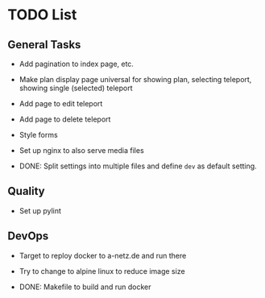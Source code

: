 # TODO List

## General Tasks

-   Add pagination to index page, etc.

-   Make plan display page universal for showing plan, selecting teleport,
    showing single (selected) teleport

-   Add page to edit teleport

-   Add page to delete teleport

-   Style forms

-   Set up nginx to also serve media files

-   DONE: Split settings into multiple files and define `dev` as default
    setting.


## Quality

-   Set up pylint


## DevOps

-   Target to reploy docker to a-netz.de and run there

-   Try to change to alpine linux to reduce image size

-   DONE: Makefile to build and run docker
